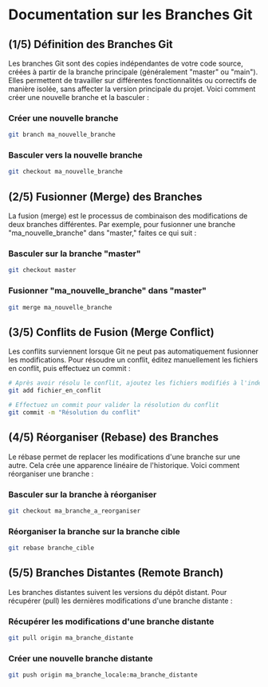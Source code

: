 # Documentation sur les Branches Git

## (1/5) Définition des Branches Git
Les branches Git sont des copies indépendantes de votre code source, créées à partir de la branche principale (généralement "master" ou "main"). Elles permettent de travailler sur différentes fonctionnalités ou correctifs de manière isolée, sans affecter la version principale du projet. Voici comment créer une nouvelle branche et la basculer :

### Créer une nouvelle branche
```bash
git branch ma_nouvelle_branche
```

### Basculer vers la nouvelle branche
```bash
git checkout ma_nouvelle_branche
```

## (2/5) Fusionner (Merge) des Branches
La fusion (merge) est le processus de combinaison des modifications de deux branches différentes. Par exemple, pour fusionner une branche "ma_nouvelle_branche" dans "master," faites ce qui suit :

### Basculer sur la branche "master"
```bash
git checkout master
```

### Fusionner "ma_nouvelle_branche" dans "master"
```bash
git merge ma_nouvelle_branche
```

## (3/5) Conflits de Fusion (Merge Conflict)
Les conflits surviennent lorsque Git ne peut pas automatiquement fusionner les modifications. Pour résoudre un conflit, éditez manuellement les fichiers en conflit, puis effectuez un commit :

```bash
# Après avoir résolu le conflit, ajoutez les fichiers modifiés à l'index
git add fichier_en_conflit

# Effectuez un commit pour valider la résolution du conflit
git commit -m "Résolution du conflit"
```

## (4/5) Réorganiser (Rebase) des Branches
Le rébase permet de replacer les modifications d'une branche sur une autre. Cela crée une apparence linéaire de l'historique. Voici comment réorganiser une branche :

### Basculer sur la branche à réorganiser
```bash
git checkout ma_branche_a_reorganiser
```

### Réorganiser la branche sur la branche cible
```bash
git rebase branche_cible
```

## (5/5) Branches Distantes (Remote Branch)
Les branches distantes suivent les versions du dépôt distant. Pour récupérer (pull) les dernières modifications d'une branche distante :

### Récupérer les modifications d'une branche distante
```bash
git pull origin ma_branche_distante
```

### Créer une nouvelle branche distante
```bash
git push origin ma_branche_locale:ma_branche_distante
```

